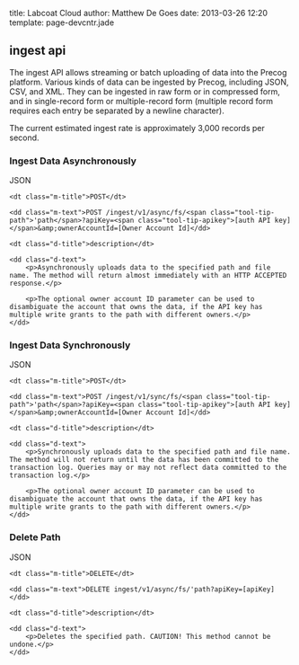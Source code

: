 title: Labcoat Cloud
author: Matthew De Goes
date: 2013-03-26 12:20
template: page-devcntr.jade

<div>
<h2>ingest api</h2>
<p>The ingest API allows streaming or batch uploading of data into the Precog platform. Various kinds of data can be ingested by Precog, including JSON, CSV, and XML. They can be ingested in raw form or in compressed form, and in single-record form or multiple-record form (multiple record form requires each entry be separated by a newline character).</p>
<p>The current estimated ingest rate is approximately 3,000 records per second.</p>
<h3 id="ingest-data-async-api">Ingest Data Asynchronously</h3>
<dl class="api-call-json">
    <dt class="button-json">JSON</dt>

    <dt class="m-title">POST</dt>

    <dd class="m-text">POST /ingest/v1/async/fs/<span class="tool-tip-path">'path</span>?apiKey=<span class="tool-tip-apikey">[auth API key]</span>&amp;ownerAccountId=[Owner Account Id]</dd>

    <dt class="d-title">description</dt>

    <dd class="d-text">
        <p>Asynchronously uploads data to the specified path and file name. The method will return almost immediately with an HTTP ACCEPTED response.</p>

        <p>The optional owner account ID parameter can be used to disambiguate the account that owns the data, if the API key has multiple write grants to the path with different owners.</p>
    </dd>
</dl>

<h3>Ingest Data Synchronously</h3>

<dl class="api-call-json">
    <dt class="button-json">JSON</dt>

    <dt class="m-title">POST</dt>

    <dd class="m-text">POST /ingest/v1/sync/fs/<span class="tool-tip-path">'path</span>?apiKey=<span class="tool-tip-apikey">[auth API key]</span>&amp;ownerAccountId=[Owner Account Id]</dd>

    <dt class="d-title">description</dt>

    <dd class="d-text">
        <p>Synchronously uploads data to the specified path and file name. The method will not return until the data has been committed to the transaction log. Queries may or may not reflect data committed to the transaction log.</p>

        <p>The optional owner account ID parameter can be used to disambiguate the account that owns the data, if the API key has multiple write grants to the path with different owners.</p>
    </dd>
</dl>

<h3>Delete Path</h3>

<dl class="api-call-json">
    <dt class="button-json">JSON</dt>

    <dt class="m-title">DELETE</dt>

    <dd class="m-text">DELETE ingest/v1/async/fs/'path?apiKey=[apiKey]</dd>

    <dt class="d-title">description</dt>

    <dd class="d-text">
        <p>Deletes the specified path. CAUTION! This method cannot be undone.</p>
    </dd>
</dl>
</div>
